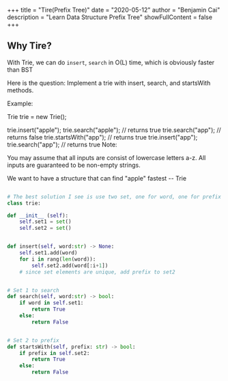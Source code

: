 +++
title = "Tire(Prefix Tree)"
date = "2020-05-12"
author = "Benjamin Cai"
description = "Learn Data Structure Prefix Tree"
showFullContent = false
+++


## Why Tire?
With Trie, we can do `insert`, `search` in O(L) time, which is obviously faster than BST


Here is the question:
Implement a trie with insert, search, and startsWith methods.

Example:

Trie trie = new Trie();

trie.insert("apple");
trie.search("apple");   // returns true
trie.search("app");     // returns false
trie.startsWith("app"); // returns true
trie.insert("app");   
trie.search("app");     // returns true
Note:

You may assume that all inputs are consist of lowercase letters a-z.
All inputs are guaranteed to be non-empty strings.


We want to have a structure that can find "apple" fastest -- Trie



```Python

# The best solution I see is use two set, one for word, one for prefix
class trie:

def __init__ (self):
    self.set1 = set()
    self.set2 = set()


def insert(self, word:str) -> None:
    self.set1.add(word)
    for i in rang(len(word)):
        self.set2.add(word[:i+1])
    # since set elements are unique, add prefix to set2


# Set 1 to search
def search(self, word:str) -> bool:
    if word in self.set1:
        return True
    else:
        return False


# Set 2 to prefix
def startsWith(self, prefix: str) -> bool:
    if prefix in self.set2:
        return True
    else:
        return False
```